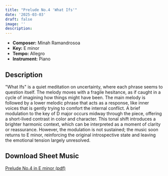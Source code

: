 ```yaml
---
title: "Prelude No.4 'What Ifs'"
date: '2025-03-03'
draft: false
image: ''
description:
---
```


- **Composer:** Minah Ramandrosoa
- **Key:** E minor
- **Tempo:** Allegro
- **Instrument:** Piano

<!--more-->
## Description

  "What Ifs" is a quiet meditation on uncertainty, where each phrase seems to question itself. The melody moves with a fragile hesitance, as if caught in a cycle of imagining how things might have been. The main melody is followed by a lower melodic phrase that acts as a response, like inner voices that is gently trying to comfort the internal conflict.
 A brief modulation to the key of D major occurs midway through the piece, offering a short-lived contrast in color and character. This tonal shift introduces a brighter harmonic context, which can be interpreted as a moment of clarity or reassurance. However, the modulation is not sustained; the music soon returns to E minor, reinforcing the original introspective state and leaving the emotional tension largely unresolved.

 ## Download Sheet Music

[Prelude No.4 in E minor (pdf)](/pdfs/Prelude%20No.4%20in%20Eminor.pdf)